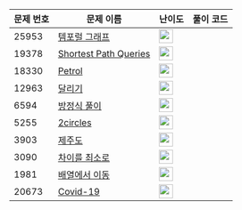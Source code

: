 | 문제 번호 | 문제 이름 | 난이도 | 풀이 코드 |
| --- | --- | --- | --- |
| 25953 | [템포럴 그래프](https://www.acmicpc.net/problem/25953) | <img height="25px" width="25px=" src="https://static.solved.ac/tier_small/13.svg"/> |  |
| 19378 | [Shortest Path Queries](https://www.acmicpc.net/problem/19378) | <img height="25px" width="25px=" src="https://static.solved.ac/tier_small/23.svg"/> |  |
| 18330 | [Petrol](https://www.acmicpc.net/problem/18330) | <img height="25px" width="25px=" src="https://static.solved.ac/tier_small/2.svg"/> |  |
| 12963 | [달리기](https://www.acmicpc.net/problem/12963) | <img height="25px" width="25px=" src="https://static.solved.ac/tier_small/18.svg"/> |  |
| 6594 | [방정식 풀이](https://www.acmicpc.net/problem/6594) | <img height="25px" width="25px=" src="https://static.solved.ac/tier_small/14.svg"/> |  |
| 5255 | [2circles](https://www.acmicpc.net/problem/5255) | <img height="25px" width="25px=" src="https://static.solved.ac/tier_small/25.svg"/> |  |
| 3903 | [제주도](https://www.acmicpc.net/problem/3903) | <img height="25px" width="25px=" src="https://static.solved.ac/tier_small/22.svg"/> |  |
| 3090 | [차이를 최소로](https://www.acmicpc.net/problem/3090) | <img height="25px" width="25px=" src="https://static.solved.ac/tier_small/18.svg"/> |  |
| 1981 | [배열에서 이동](https://www.acmicpc.net/problem/1981) | <img height="25px" width="25px=" src="https://static.solved.ac/tier_small/16.svg"/> |  |
| 20673 | [Covid-19](https://www.acmicpc.net/problem/20673) | <img height="25px" width="25px=" src="https://static.solved.ac/tier_small/2.svg"/> |  |
